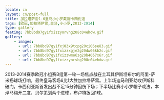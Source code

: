 ```yaml
---
locate: cn
layout: cn/post-full
title: 加拉塔萨雷1-6皇马小小罗戴帽卡西伤退
tags: [欧冠,加拉塔萨雷,皇马,小小罗,2013-2014]
type: gallery
featimg: 7bb8bd97gy1fxizzynrvhg208c04ehdw.gif
gallery:
    - images:
      - url: 7bb8bd97gy1fxj03x9tcpg20ci05se83.gif
      - url: 7bb8bd97gy1fxizzxgje2g20dw05kb2c.gif
      - url: 7bb8bd97gy1fxizzwmo6zg20b4057x6r.gif
      - url: 7bb8bd97gy1fxizzynrvhg208c04ehdw.gif
---
```


2013-2014赛季欧冠小组赛B组第一轮一场焦点战在土耳其伊斯坦布尔的阿里-萨米扬球场打响，最终皇马客场6比1大胜加拉塔萨雷。上半场迪马利亚助攻伊斯科破门，卡西利亚斯首发出战不足15分钟因伤下场；下半场比赛小小罗帽子戏法，本泽马梅开二度，贝尔策划两个进球，布卢特扳回1球。